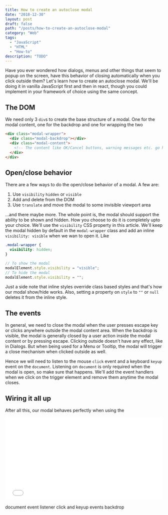 ```yaml
---
title: How to create an autoclose modal
date: "2018-12-30"
layout: post
draft: false
path: "/posts/how-to-create-an-autoclose-modal"
category: "Web"
tags:
  - "JavaScript"
  - "HTML"
  - "How-to"
description: "TODO"
---
```


Have you ever wondered how dialogs, menus and other things that seem to popup on the screen, have this behavior of closing automatically when you click outside them? Let's learn how to create an autoclose modal. We'll be doing it in vanilla JavaScript first and then in react, though you could implement in your framework of choice using the same concept.

## The DOM

We need only 3 `div`s to create the base structure of a modal. One for the modal content, one for the backdrop and one for wrapping the two

```html
<div class="modal-wrapper">
  <div class="modal-backdrop"></div>
  <div class="modal-content">
    <!-- The content like OK/Cancel buttons, warning messages etc. go here -->
  </div>
</div>
```

## Open/close behavior

There are a few ways to do the open/close behavior of a modal. A few are:

1. Use `visibility` `hidden` or `visible`
1. Add and delete from the DOM
1. Use `translate` and move the modal to some invisible viewport area

...and there maybe more. The whole point is, the modal should support the ability to be shown and hidden. How you choose to do it is completely upto your choice. We'll use the `visibility` CSS property in this article. We'll keep the modal hidden by default in the `modal-wrapper` class and add an inline `visibility: visible` when we wan to open it. Like

```css
.modal-wrapper {
  visibility: hidden;
}
```
```js
// To show the modal
modalElement.style.visibility = "visible";
// To hide the modal
modalElement.style.visibility = "";
```
Just a side note that inline styles override class based styles and that's how our modal show/hide works. Also, setting a property on `style` to `""` or `null` deletes it from the inline style.

## The events

In general, we need to close the modal when the user presses escape key or clicks anywhere outside the modal content area. When the backdrop is visible, the modal is generally closed by a user action inside the modal content or by pressing escape. Clicking outside doesn't have any effect, like in Dialogs. But when being used for a Menu or Tooltip, the modal will trigger a close mechanism when clicked outside as well.

Hence we will need to listen to the mouse `click` event and a keyboard `keyup` event on the `document`. Listening on `document` is only required when the modal is open, so make sure that happens. We'll add the event handlers when we click on the trigger element and remove them anytime the modal closes.

## Wiring it all up

After all this, our modal behaves perfectly when using the 
<iframe height='265' scrolling='no' title='Modal' src='//codepen.io/sniper6/embed/preview/MZOYYr/?height=265&theme-id=0&default-tab=result' frameborder='no' allowtransparency='true' allowfullscreen='true' style='width: 100%;'>See the Pen <a href='https://codepen.io/sniper6/pen/MZOYYr/'>Modal</a> by Maaz Syed Adeeb (<a href='https://codepen.io/sniper6'>@sniper6</a>) on <a href='https://codepen.io'>CodePen</a>.
</iframe>

document event listener
click and keyup events
backdrop
